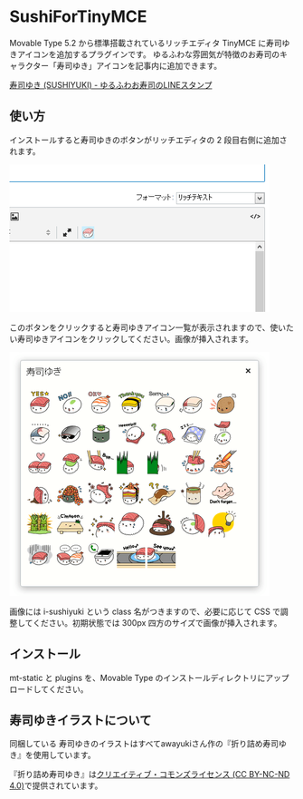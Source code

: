 # SushiForTinyMCE

Movable Type 5.2 から標準搭載されているリッチエディタ TinyMCE に寿司ゆきアイコンを追加するプラグインです。
ゆるふわな雰囲気が特徴のお寿司のキャラクター「寿司ゆき」アイコンを記事内に追加できます。

[寿司ゆき (SUSHIYUKI) - ゆるふわお寿司のLINEスタンプ](http://awayuki.net/sushiyuki/)

## 使い方

インストールすると寿司ゆきのボタンがリッチエディタの 2 段目右側に追加されます。

![button](src/button.png)

このボタンをクリックすると寿司ゆきアイコン一覧が表示されますので、使いたい寿司ゆきアイコンをクリックしてください。画像が挿入されます。

![emoji](src/sushi.png)

画像には i-sushiyuki という class 名がつきますので、必要に応じて CSS で調整してください。初期状態では 300px 四方のサイズで画像が挿入されます。

## インストール

mt-static と plugins を、Movable Type のインストールディレクトリにアップロードしてください。

## 寿司ゆきイラストについて

同梱している 寿司ゆきのイラストはすべてawayukiさん作の『折り詰め寿司ゆき』を使用しています。

『折り詰め寿司ゆき』は[クリエイティブ・コモンズライセンス (CC BY-NC-ND 4.0)](http://creativecommons.org/licenses/by-nc-nd/4.0/deed.ja)で提供されています。